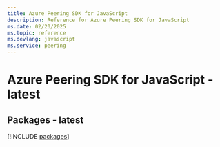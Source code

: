 ```yaml
---
title: Azure Peering SDK for JavaScript
description: Reference for Azure Peering SDK for JavaScript
ms.date: 02/20/2025
ms.topic: reference
ms.devlang: javascript
ms.service: peering
---
```

# Azure Peering SDK for JavaScript - latest
## Packages - latest
[!INCLUDE [packages](peering-index.md)]